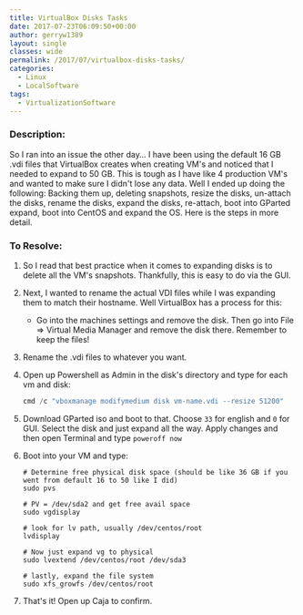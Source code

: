 ```yaml
---
title: VirtualBox Disks Tasks
date: 2017-07-23T06:09:50+00:00
author: gerryw1389
layout: single
classes: wide
permalink: /2017/07/virtualbox-disks-tasks/
categories:
  - Linux
  - LocalSoftware
tags:
  - VirtualizationSoftware
---
```

<!--more-->

### Description:

So I ran into an issue the other day&#8230; I have been using the default 16 GB .vdi files that VirtualBox creates when creating VM's and noticed that I needed to expand to 50 GB. This is tough as I have like 4 production VM's and wanted to make sure I didn't lose any data. Well I ended up doing the following: Backing them up, deleting snapshots, resize the disks, un-attach the disks, rename the disks, expand the disks, re-attach, boot into GParted expand, boot into CentOS and expand the OS. Here is the steps in more detail.

### To Resolve:

1. So I read that best practice when it comes to expanding disks is to delete all the VM's snapshots. Thankfully, this is easy to do via the GUI.

2. Next, I wanted to rename the actual VDI files while I was expanding them to match their hostname. Well VirtualBox has a process for this:

   - Go into the machines settings and remove the disk. Then go into File => Virtual Media Manager and remove the disk there. Remember to keep the files!

3. Rename the .vdi files to whatever you want.

4. Open up Powershell as Admin in the disk's directory and type for each vm and disk:

   ```powershell
   cmd /c "vboxmanage modifymedium disk vm-name.vdi --resize 51200"
   ```

5. Download GParted iso and boot to that. Choose `33` for english and `0` for GUI. Select the disk and just expand all the way. Apply changes and then open Terminal and type `poweroff now`

6. Boot into your VM and type:

   ```shell
   # Determine free physical disk space (should be like 36 GB if you went from default 16 to 50 like I did)
   sudo pvs

   # PV = /dev/sda2 and get free avail space
   sudo vgdisplay

   # look for lv path, usually /dev/centos/root
   lvdisplay

   # Now just expand vg to physical
   sudo lvextend /dev/centos/root /dev/sda3

   # lastly, expand the file system
   sudo xfs_growfs /dev/centos/root
   ```

7. That's it! Open up Caja to confirm.